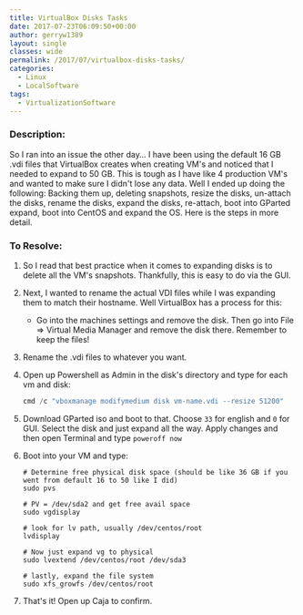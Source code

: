 ```yaml
---
title: VirtualBox Disks Tasks
date: 2017-07-23T06:09:50+00:00
author: gerryw1389
layout: single
classes: wide
permalink: /2017/07/virtualbox-disks-tasks/
categories:
  - Linux
  - LocalSoftware
tags:
  - VirtualizationSoftware
---
```

<!--more-->

### Description:

So I ran into an issue the other day&#8230; I have been using the default 16 GB .vdi files that VirtualBox creates when creating VM's and noticed that I needed to expand to 50 GB. This is tough as I have like 4 production VM's and wanted to make sure I didn't lose any data. Well I ended up doing the following: Backing them up, deleting snapshots, resize the disks, un-attach the disks, rename the disks, expand the disks, re-attach, boot into GParted expand, boot into CentOS and expand the OS. Here is the steps in more detail.

### To Resolve:

1. So I read that best practice when it comes to expanding disks is to delete all the VM's snapshots. Thankfully, this is easy to do via the GUI.

2. Next, I wanted to rename the actual VDI files while I was expanding them to match their hostname. Well VirtualBox has a process for this:

   - Go into the machines settings and remove the disk. Then go into File => Virtual Media Manager and remove the disk there. Remember to keep the files!

3. Rename the .vdi files to whatever you want.

4. Open up Powershell as Admin in the disk's directory and type for each vm and disk:

   ```powershell
   cmd /c "vboxmanage modifymedium disk vm-name.vdi --resize 51200"
   ```

5. Download GParted iso and boot to that. Choose `33` for english and `0` for GUI. Select the disk and just expand all the way. Apply changes and then open Terminal and type `poweroff now`

6. Boot into your VM and type:

   ```shell
   # Determine free physical disk space (should be like 36 GB if you went from default 16 to 50 like I did)
   sudo pvs

   # PV = /dev/sda2 and get free avail space
   sudo vgdisplay

   # look for lv path, usually /dev/centos/root
   lvdisplay

   # Now just expand vg to physical
   sudo lvextend /dev/centos/root /dev/sda3

   # lastly, expand the file system
   sudo xfs_growfs /dev/centos/root
   ```

7. That's it! Open up Caja to confirm.